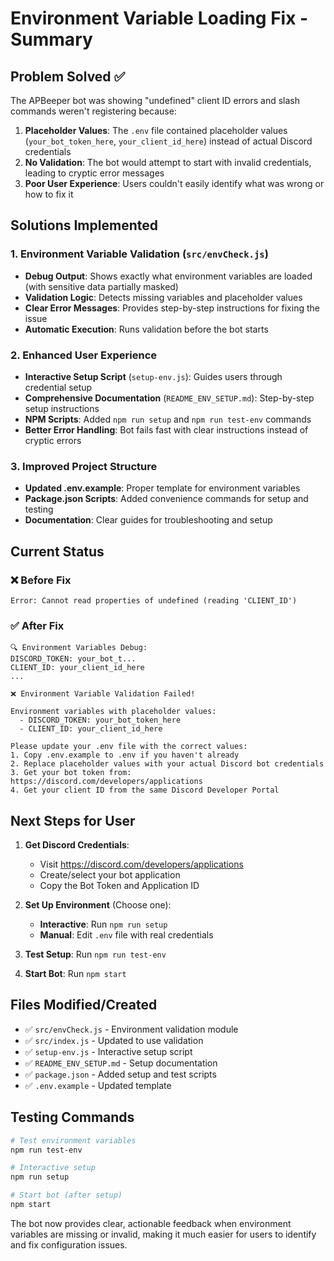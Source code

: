 # Environment Variable Loading Fix - Summary

## Problem Solved ✅

The APBeeper bot was showing "undefined" client ID errors and slash commands weren't registering because:

1. **Placeholder Values**: The `.env` file contained placeholder values (`your_bot_token_here`, `your_client_id_here`) instead of actual Discord credentials
2. **No Validation**: The bot would attempt to start with invalid credentials, leading to cryptic error messages
3. **Poor User Experience**: Users couldn't easily identify what was wrong or how to fix it

## Solutions Implemented

### 1. Environment Variable Validation (`src/envCheck.js`)
- **Debug Output**: Shows exactly what environment variables are loaded (with sensitive data partially masked)
- **Validation Logic**: Detects missing variables and placeholder values
- **Clear Error Messages**: Provides step-by-step instructions for fixing the issue
- **Automatic Execution**: Runs validation before the bot starts

### 2. Enhanced User Experience
- **Interactive Setup Script** (`setup-env.js`): Guides users through credential setup
- **Comprehensive Documentation** (`README_ENV_SETUP.md`): Step-by-step setup instructions
- **NPM Scripts**: Added `npm run setup` and `npm run test-env` commands
- **Better Error Handling**: Bot fails fast with clear instructions instead of cryptic errors

### 3. Improved Project Structure
- **Updated .env.example**: Proper template for environment variables
- **Package.json Scripts**: Added convenience commands for setup and testing
- **Documentation**: Clear guides for troubleshooting and setup

## Current Status

### ❌ Before Fix
```
Error: Cannot read properties of undefined (reading 'CLIENT_ID')
```

### ✅ After Fix
```
🔍 Environment Variables Debug:
DISCORD_TOKEN: your_bot_t...
CLIENT_ID: your_client_id_here
...

❌ Environment Variable Validation Failed!

Environment variables with placeholder values:
  - DISCORD_TOKEN: your_bot_token_here
  - CLIENT_ID: your_client_id_here

Please update your .env file with the correct values:
1. Copy .env.example to .env if you haven't already
2. Replace placeholder values with your actual Discord bot credentials
3. Get your bot token from: https://discord.com/developers/applications
4. Get your client ID from the same Discord Developer Portal
```

## Next Steps for User

1. **Get Discord Credentials**:
   - Visit https://discord.com/developers/applications
   - Create/select your bot application
   - Copy the Bot Token and Application ID

2. **Set Up Environment** (Choose one):
   - **Interactive**: Run `npm run setup`
   - **Manual**: Edit `.env` file with real credentials

3. **Test Setup**: Run `npm run test-env`

4. **Start Bot**: Run `npm start`

## Files Modified/Created

- ✅ `src/envCheck.js` - Environment validation module
- ✅ `src/index.js` - Updated to use validation
- ✅ `setup-env.js` - Interactive setup script
- ✅ `README_ENV_SETUP.md` - Setup documentation
- ✅ `package.json` - Added setup and test scripts
- ✅ `.env.example` - Updated template

## Testing Commands

```bash
# Test environment variables
npm run test-env

# Interactive setup
npm run setup

# Start bot (after setup)
npm start
```

The bot now provides clear, actionable feedback when environment variables are missing or invalid, making it much easier for users to identify and fix configuration issues.
